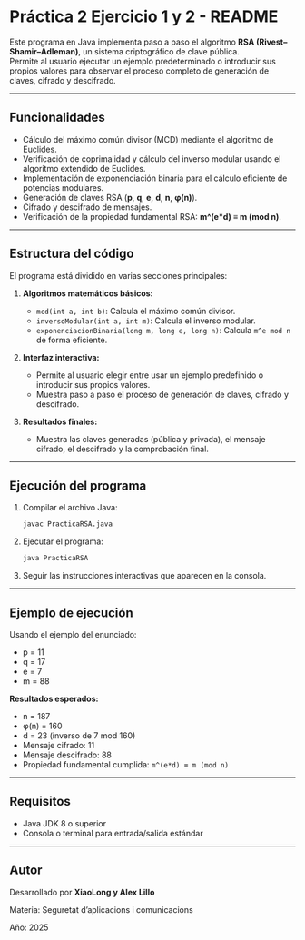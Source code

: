 # Práctica 2 Ejercicio 1 y 2 - README

Este programa en Java implementa paso a paso el algoritmo **RSA (Rivest–Shamir–Adleman)**, un sistema criptográfico de clave pública.  
Permite al usuario ejecutar un ejemplo predeterminado o introducir sus propios valores para observar el proceso completo de generación de claves, cifrado y descifrado.

---

## Funcionalidades

- Cálculo del máximo común divisor (MCD) mediante el algoritmo de Euclides.  
- Verificación de coprimalidad y cálculo del inverso modular usando el algoritmo extendido de Euclides.  
- Implementación de exponenciación binaria para el cálculo eficiente de potencias modulares.  
- Generación de claves RSA (**p**, **q**, **e**, **d**, **n**, **φ(n)**).  
- Cifrado y descifrado de mensajes.  
- Verificación de la propiedad fundamental RSA: **m^(e*d) ≡ m (mod n)**.

---

## Estructura del código

El programa está dividido en varias secciones principales:

1. **Algoritmos matemáticos básicos:**
   - `mcd(int a, int b)`: Calcula el máximo común divisor.
   - `inversoModular(int a, int m)`: Calcula el inverso modular.
   - `exponenciacionBinaria(long m, long e, long n)`: Calcula `m^e mod n` de forma eficiente.

2. **Interfaz interactiva:**
   - Permite al usuario elegir entre usar un ejemplo predefinido o introducir sus propios valores.
   - Muestra paso a paso el proceso de generación de claves, cifrado y descifrado.

3. **Resultados finales:**
   - Muestra las claves generadas (pública y privada), el mensaje cifrado, el descifrado y la comprobación final.

---

## Ejecución del programa

1. Compilar el archivo Java:
   ```bash
   javac PracticaRSA.java
   ```

2. Ejecutar el programa:
   ```bash
   java PracticaRSA
   ```

3. Seguir las instrucciones interactivas que aparecen en la consola.

---

## Ejemplo de ejecución

Usando el ejemplo del enunciado:

- p = 11  
- q = 17  
- e = 7  
- m = 88  

**Resultados esperados:**

- n = 187  
- φ(n) = 160  
- d = 23 (inverso de 7 mod 160)  
- Mensaje cifrado: 11  
- Mensaje descifrado: 88  
- Propiedad fundamental cumplida: `m^(e*d) ≡ m (mod n)`

---

## Requisitos

- Java JDK 8 o superior  
- Consola o terminal para entrada/salida estándar

---

## Autor

Desarrollado por **XiaoLong y Alex Lillo**  

Materia: Seguretat d’aplicacions i comunicacions

Año: 2025
